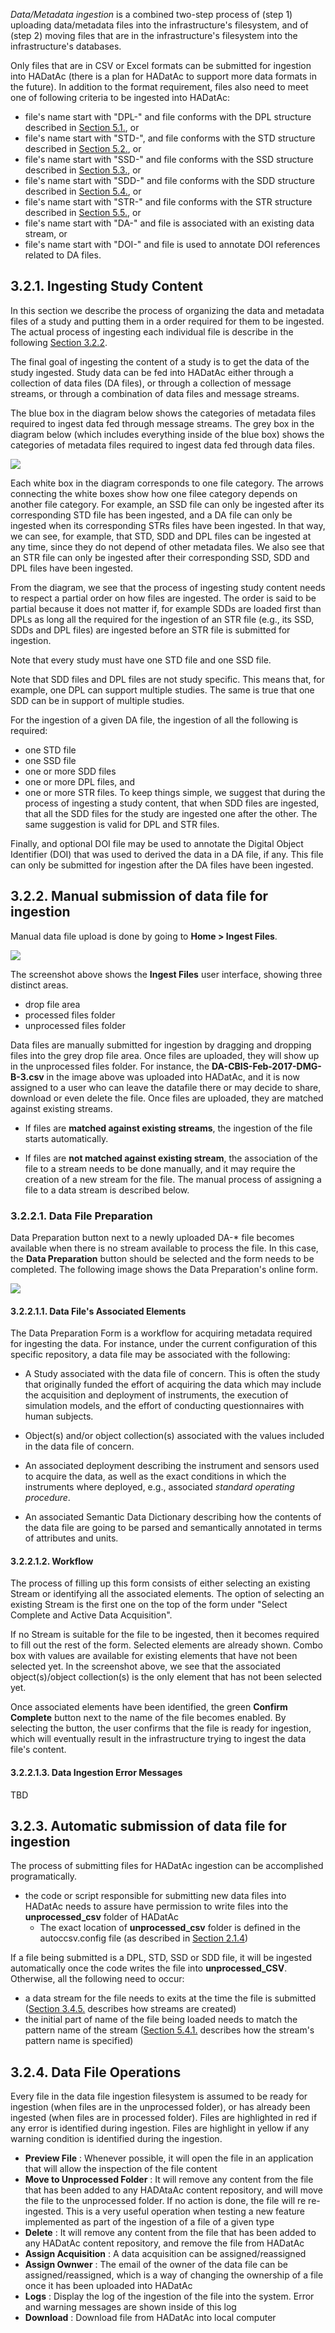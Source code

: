 _Data/Metadata ingestion_ is a combined two-step process of (step 1) uploading data/metadata files into the infrastructure's filesystem, and of (step 2) moving files that are in the infrastructure's filesystem into the infrastructure's databases.  

Only files that are in CSV or Excel formats can be submitted for ingestion into HADatAc (there is a plan for HADatAc to support more data formats in the future). In addition to the format requirement, files also need to meet one of following criteria to be ingested into HADatAc: 

* file's name start with "DPL-" and file conforms with the DPL structure described in [Section 5.1.](https://github.com/paulopinheiro1234/hadatac/wiki/5.1.-Deployment-Specification-(DPL)), or   
* file's name start with "STD-", and file conforms with the STD structure described in [Section 5.2.](https://github.com/paulopinheiro1234/hadatac/wiki/5.2.-Study-Specification-(STD)), or
* file's name start with "SSD-" and file conforms with the SSD structure described in [Section 5.3.](https://github.com/paulopinheiro1234/hadatac/wiki/5.3.-Semantic-Study-Design-(SSD)), or  
* file's name start with "SDD-" and file conforms with the SDD structure described in [Section 5.4.](https://github.com/paulopinheiro1234/hadatac/wiki/5.4.-Semantic-Data-Dictionary-(SDD)), or  
* file's name start with "STR-" and file conforms with the STR structure described in [Section 5.5.](https://github.com/paulopinheiro1234/hadatac/wiki/5.5.-Stream-Specification-(STR)), or   
* file's name start with "DA-" and file is associated with an existing data stream, or
* file's name start with "DOI-" and file is used to annotate DOI references related to DA files.

## 3.2.1. Ingesting Study Content

In this section we describe the process of organizing the data and metadata files of a study and putting them in a order required for them to be ingested. The actual process of ingesting each individual file is describe in the following [Section 3.2.2](https://github.com/paulopinheiro1234/hadatac/wiki/3.2.-Manage-Data-File-Ingestion#322-manual-submission-of-data-file-for-ingestion). 

The final goal of ingesting the content of a study is to get the data of the study ingested. Study data can be fed into HADatAc either through a collection of data files (DA files), or through a collection of message streams, or through a combination of data files and message streams. 

The blue box in the diagram below shows the categories of metadata files required to ingest data fed through message streams. The grey box in the diagram below (which includes everything inside of the blue box) shows the categories of metadata files required to ingest data fed through data files.
 
![](https://raw.githubusercontent.com/paulopinheiro1234/hadatac-screenshots/master/Sec3/StudyMetadataFiles.png)

Each white box in the diagram corresponds to one file category. The arrows connecting the white boxes show how one filee category depends on another file category. For example, an SSD file can only be ingested after its corresponding STD file has been ingested, and a DA file can only be ingested when its corresponding STRs files have been ingested. In that way, we can see, for example, that STD, SDD and DPL files can be ingested at any time, since they do not depend of other metadata files. We also see that an STR file can only be ingested after their corresponding SSD, SDD and DPL files have been ingested.

From the diagram, we see that the process of ingesting study content needs to respect a partial order on how files are ingested. The order is said to be partial because it does not matter if, for example SDDs are loaded first than DPLs as long all the required for the ingestion of an STR file (e.g., its SSD, SDDs and DPL files) are ingested before an STR file is submitted for ingestion.

Note that every study must have one STD file and one SSD file.

Note that SDD files and DPL files are not study specific. This means that, for example, one DPL can support multiple studies. The same is true that one SDD can be in support of multiple studies.

For the ingestion of a given DA file, the ingestion of all the following is required: 
* one STD file
* one SSD file
* one or more SDD files
* one or more DPL files, and
* one or more STR files. 
To keep things simple, we suggest that during the process of ingesting a study content, that when SDD files are ingested, that all the SDD files for the study are ingested one after the other. The same suggestion is valid for DPL and STR files.

Finally, and optional DOI file may be used to annotate the Digital Object Identifier (DOI) that was used to derived the data in a DA file, if any. This file can only be submitted for ingestion after the DA files have been ingested.

## 3.2.2. Manual submission of data file for ingestion

Manual data file upload is done by going to __Home > Ingest Files__. 

![](https://raw.githubusercontent.com/paulopinheiro1234/hadatac-screenshots/master/Sec3/DatafileManagement.png)

The screenshot above shows the __Ingest Files__ user interface, showing three distinct areas. 

* drop file area
* processed files folder
* unprocessed files folder

Data files are manually submitted for ingestion by dragging and dropping files into the grey drop file area. Once files are uploaded, they will show up in the unprocessed files folder. For instance, the __DA-CBIS-Feb-2017-DMG-B-3.csv__ in the image above was uploaded into HADatAc, and it is now assigned to a user who can leave the datafile there or may decide to share, download or even delete the file. Once files are uploaded, they are matched against existing streams. 

* If files are __matched against existing streams__, the ingestion of the file starts automatically. 

* If files are __not matched against existing stream__, the association of the file to a stream needs to be done manually, and it may require the creation of a new stream for the file. The manual process of assigning a file to a data stream is described below. 

### 3.2.2.1. Data File Preparation

Data Preparation button next to a newly uploaded DA-* file becomes available when there is no stream available to process the file. In this case, the __Data Preparation__ button should be selected and the form needs to be completed. The following image shows the Data Preparation's online form. 

![](https://raw.githubusercontent.com/paulopinheiro1234/hadatac-screenshots/master/Sec3/DataPreparation.png)  

#### 3.2.2.1.1. Data File's Associated Elements

The Data Preparation Form is a workflow for acquiring metadata required for ingesting the data. For instance, under the current configuration of this specific repository, a data file may be associated with the following:

* A Study associated with the data file of concern. This is often the study that originally funded the effort of acquiring the data which may include the acquisition and deployment of instruments, the execution of simulation models, and the effort of conducting questionnaires with human subjects.  

* Object(s) and/or object collection(s) associated with the values included in the data file of concern.

* An associated deployment describing the instrument and sensors used to acquire the data, as well as the exact conditions in which the instruments where deployed, e.g., associated _standard operating procedure_. 

* An associated Semantic Data Dictionary describing how the contents of the data file are going to be parsed and semantically annotated in terms of attributes and units. 

#### 3.2.2.1.2. Workflow

The process of filling up this form consists of either selecting an existing Stream or identifying all the associated elements. The option of selecting an existing Stream is the first one on the top of the form under "Select Complete and Active Data Acquisition".

If no Stream is suitable for the file to be ingested, then it becomes required to fill out the rest of the form. Selected elements are already shown. Combo box with values are available for existing elements that have not been selected yet. In the screenshot above, we see that the associated object(s)/object collection(s) is the only element that has not been selected yet.

Once associated elements have been identified, the green __Confirm Complete__ button next to the name of the file becomes enabled. By selecting the button, the user confirms that the file is ready for ingestion, which will eventually result in the infrastructure trying to ingest the data file's content.   

#### 3.2.2.1.3. Data Ingestion Error Messages

TBD

## 3.2.3. Automatic submission of data file for ingestion

The process of submitting files for HADatAc ingestion can be accomplished programatically. 

* the code or script responsible for submitting new data files into HADatAc needs to assure have permission to write files into the __unprocessed_csv__ folder of HADatAc    
   * The exact location of __unprocessed_csv__ folder is defined in the autoccsv.config file (as described in [Section 2.1.4](https://github.com/paulopinheiro1234/hadatac/wiki/2.1.-Software-Configuration#214-setting-up-autoccsvconfig))  

If a file being submitted is a DPL, STD, SSD or SDD file, it will be ingested automatically once the code writes the file into __unprocessed_CSV__. Otherwise, all the following need to occur: 

* a data stream for the file needs to exits at the time the file is submitted ([Section 3.4.5.](https://github.com/paulopinheiro1234/hadatac/wiki/3.4.5.-Manage-Streams) describes how streams are created)   
* the initial part of name of the file being loaded needs to match the pattern name of the stream ([Section 5.4.1.](https://github.com/paulopinheiro1234/hadatac/wiki/5.5.-Stream-Specification-(STR)#551-stream-elements) describes how the stream's pattern name is specified)

## 3.2.4. Data File Operations

Every file in the data file ingestion filesystem is assumed to be ready for ingestion (when files are in the unprocessed folder), or has already been ingested (when files are in processed folder). Files are highlighted in red if any error is identified during ingestion. Files are highlight in yellow if any warning condition is identified during the ingestion.  

* __Preview File__ : Whenever possible, it will open the file in an application that will allow the inspection of the file content  
* __Move to Unprocessed Folder__ : It will remove any content from the file that has been added to any HADAtaAc content  repository, and will move the file to the unprocessed folder. If no action is done, the file will re re-ingested. This is a very useful operation when testing a new feature implemented as part of the ingestion of a file of a given type    
* __Delete__ : It will remove any content from the file that has been added to any HADatAc content repository, and remove the file from HADatAc  
* __Assign Acquisition__ : A data acquisition can be assigned/reassigned   
* __Assign Ownwer__ : The email of the owner of the data file can be assigned/reassigned, which is a way of changing the ownership of a file once it has been uploaded into HADatAc   
* __Logs__ : Display the log of the ingestion of the file into the system. Error and warning messages are shown inside of this log   
* __Download__ : Download file from HADatAc into local computer


